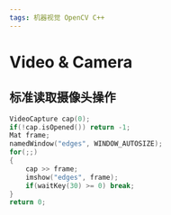 ```yaml
---
tags: 机器视觉 OpenCV C++
---
```

# Video & Camera

## 标准读取摄像头操作

```c
VideoCapture cap(0);
if(!cap.isOpened()) return -1;
Mat frame;
namedWindow("edges", WINDOW_AUTOSIZE);
for(;;)
{
    cap >> frame;
    imshow("edges", frame);
    if(waitKey(30) >= 0) break;
}
return 0;
```